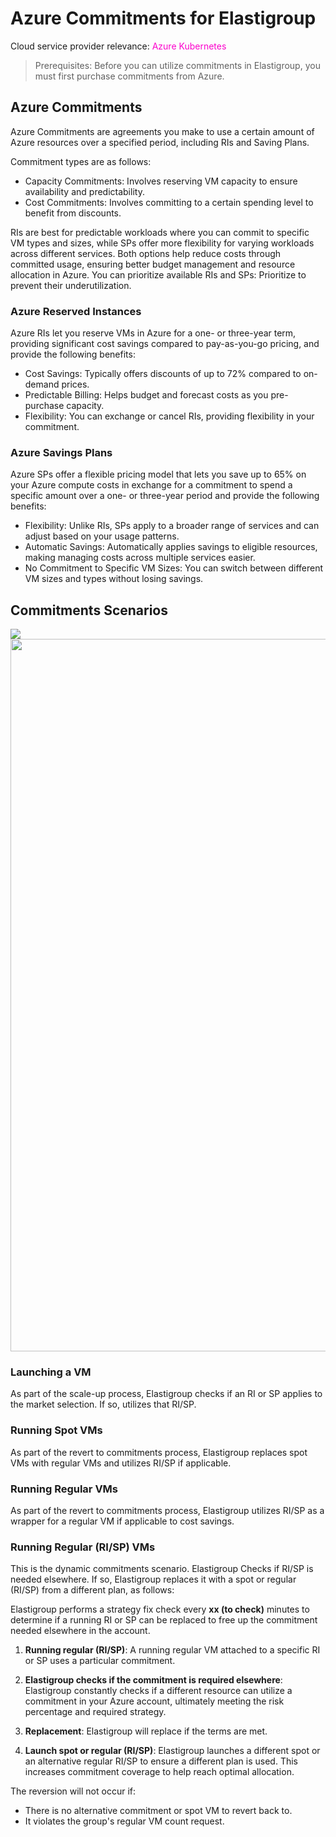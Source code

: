 <meta name="robots" content="noindex">

# Azure Commitments for Elastigroup

Cloud service provider relevance: <font color="#FC01CC">Azure Kubernetes</font>

>Prerequisites: Before you can utilize commitments in Elastigroup, you must first purchase commitments from Azure.

##  Azure Commitments

Azure Commitments are agreements you make to use a certain amount of Azure resources over a specified period, including RIs and Saving Plans.

Commitment types are as follows:

*  Capacity Commitments: Involves reserving VM capacity to ensure availability and predictability.
*  Cost Commitments: Involves committing to a certain spending level to benefit from discounts.

RIs are best for predictable workloads where you can commit to specific VM types and sizes, while SPs offer more flexibility for varying workloads across different services. Both options help reduce costs through committed usage, ensuring better budget management and resource allocation in Azure. 
You can prioritize available RIs and SPs: Prioritize to prevent their underutilization.

###  Azure Reserved Instances

Azure RIs let you reserve VMs in Azure for a one- or three-year term, providing significant cost savings compared to pay-as-you-go pricing, and provide the following benefits:

*  Cost Savings: Typically offers discounts of up to 72% compared to on-demand prices.
*  Predictable Billing: Helps budget and forecast costs as you pre-purchase capacity.
*  Flexibility: You can exchange or cancel RIs, providing flexibility in your commitment.

###  Azure Savings Plans

Azure SPs offer a flexible pricing model that lets you save up to 65% on your Azure compute costs in exchange for a commitment to spend a specific amount over a one- or three-year period and provide the following benefits:

*  Flexibility: Unlike RIs, SPs apply to a broader range of services and can adjust based on your usage patterns.
*  Automatic Savings: Automatically applies savings to eligible resources, making managing costs across multiple services easier.
*  No Commitment to Specific VM Sizes: You can switch between different VM sizes and types without losing savings.


## Commitments Scenarios

  <img src="https://docs.spot.io/elastigroup/_media/elastigroup-commitments.png" />

<img width="1140" src="https://github.com/user-attachments/assets/6ae7f058-9f2f-40a7-bb09-3e8244a15929" />

###  Launching a VM

As part of the scale-up process, Elastigroup checks if an RI or SP applies to the market selection. If so,  utilizes that RI/SP.

###  Running Spot VMs

As part of the revert to commitments process, Elastigroup replaces spot VMs with regular VMs and utilizes RI/SP if applicable.

###  Running Regular VMs

As part of the revert to commitments process, Elastigroup utilizes RI/SP as a wrapper for a regular VM if applicable to cost savings.

###  Running Regular (RI/SP) VMs

This is the dynamic commitments scenario. Elastigroup Checks if RI/SP is needed elsewhere. If so, Elastigroup replaces it with a spot or regular (RI/SP) from a different plan, as follows:

Elastigroup performs a strategy fix check every **xx (to check)** minutes to determine if a running RI or SP can be replaced to free up the commitment needed elsewhere in the account. 

1. **Running regular (RI/SP)**: A running regular VM attached to a specific RI or SP uses a particular commitment. 

2. **Elastigroup checks if the commitment is required elsewhere**: Elastigroup constantly checks if a different resource can utilize a commitment in your Azure account, ultimately meeting the risk percentage and required strategy.

3. **Replacement**: Elastigroup will replace if the terms are met. 

4. **Launch spot or regular (RI/SP)**: Elastigroup launches a different spot or an alternative regular RI/SP to ensure a different plan is used. This increases commitment coverage to help reach optimal allocation.

The reversion will not occur if:

* There is no alternative commitment or spot VM to revert back to. 
* It violates the group's regular VM count request. 

